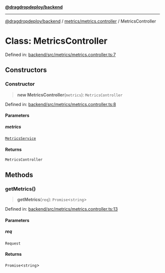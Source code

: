 [**@dragdropdeploy/backend**](../../../README.md)

***

[@dragdropdeploy/backend](../../../README.md) / [metrics/metrics.controller](../README.md) / MetricsController

# Class: MetricsController

Defined in: [backend/src/metrics/metrics.controller.ts:7](https://github.com/TomKonig/DragDropDeploy/blob/34bfcba72927c691f3e74d05ff86899c58e78bdc/backend/src/metrics/metrics.controller.ts#L7)

## Constructors

### Constructor

> **new MetricsController**(`metrics`): `MetricsController`

Defined in: [backend/src/metrics/metrics.controller.ts:8](https://github.com/TomKonig/DragDropDeploy/blob/34bfcba72927c691f3e74d05ff86899c58e78bdc/backend/src/metrics/metrics.controller.ts#L8)

#### Parameters

##### metrics

[`MetricsService`](../../metrics.service/classes/MetricsService.md)

#### Returns

`MetricsController`

## Methods

### getMetrics()

> **getMetrics**(`req`): `Promise`\<`string`\>

Defined in: [backend/src/metrics/metrics.controller.ts:13](https://github.com/TomKonig/DragDropDeploy/blob/34bfcba72927c691f3e74d05ff86899c58e78bdc/backend/src/metrics/metrics.controller.ts#L13)

#### Parameters

##### req

`Request`

#### Returns

`Promise`\<`string`\>
